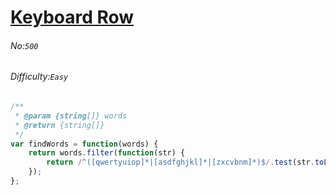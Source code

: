 # [Keyboard Row](https://leetcode.com/problems/keyboard-row/#/description)
###### No:`500`
###### Difficulty:`Easy`



```js
/**
 * @param {string[]} words
 * @return {string[]}
 */
var findWords = function(words) {
    return words.filter(function(str) {
        return /^([qwertyuiop]*|[asdfghjkl]*|[zxcvbnm]*)$/.test(str.toLowerCase());
    });
};
```
